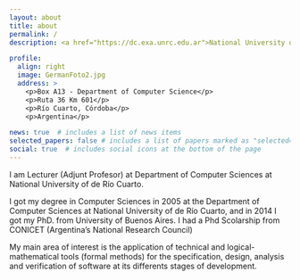 ```yaml
---
layout: about
title: about
permalink: /
description: <a href="https://dc.exa.unrc.edu.ar">National University of Río Cuarto</a>. 

profile:
  align: right
  image: GermanFoto2.jpg
  address: >
    <p>Box A13 - Department of Computer Science</p>
    <p>Ruta 36 Km 601</p>
    <p>Río Cuarto, Córdoba</p>
    <p>Argentina</p>

news: true  # includes a list of news items
selected_papers: false # includes a list of papers marked as "selected={true}"
social: true  # includes social icons at the bottom of the page
---
```


I am Lecturer (Adjunt Profesor) at Department of Computer Sciences at National University of de Río Cuarto.

I got my degree in Computer Sciences in 2005 at the Department of Computer Sciences at National University of de Río Cuarto, and in 2014 I got my PhD. from  University of Buenos Aires. I had a Phd Scolarship from CONICET (Argentina’s National Research Council)

My main area of interest is the application of technical and logical-mathematical tools (formal methods) for the specification, design, analysis and verification of software at its differents stages of development.